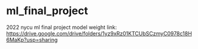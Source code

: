 # ml_final_project
2022 nycu ml final project
model weight link: https://drive.google.com/drive/folders/1yz9xRz01KTCUbSCzmyC0978c18H6MaKp?usp=sharing
